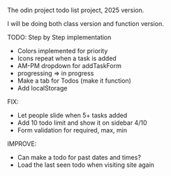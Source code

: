 The odin project todo list project, 2025 version.

I will be doing both class version and function version.

TODO:
Step by Step implementation

- Colors implemented for priority
- Icons repeat when a task is added
- AM-PM dropdown for addTaskForm
- progressing => in progress
- Make a tab for Todos (make it function)
- Add localStorage

FIX:

- Let people slide when 5+ tasks added
- Add 10 todo limit and show it on sidebar 4/10
- Form validation for required, max, min

IMPROVE:

- Can make a todo for past dates and times?
- Load the last seen todo when visiting site again
